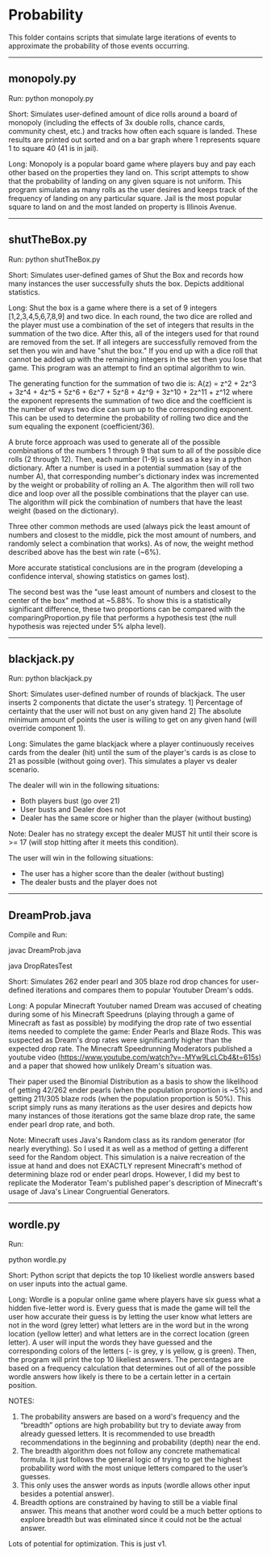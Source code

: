 Probability
=============================================

This folder contains scripts that simulate large iterations of events to approximate the probability of those events occurring.


-------------------------------------------
monopoly.py
-------------------------------------------
Run:
python monopoly.py

Short: Simulates user-defined amount of dice rolls around a board of monopoly (including the effects of 3x 
double rolls, chance cards, community chest, etc.) and tracks how often each square is landed.
These results are printed out sorted and on a bar graph where 1 represents square 1 to square 40 (41 is in 
jail).

Long: Monopoly is a popular board game where players buy and pay each other based on the properties they land on. 
This script attempts to show that the probability of landing on any given square is not uniform. This program 
simulates as many rolls as the user desires and keeps track of the frequency of landing on any particular 
square. Jail is the most popular square to land on and the most landed on property is Illinois Avenue. 

-------------------------------------------
shutTheBox.py
-------------------------------------------
Run:
python shutTheBox.py

Short: Simulates user-defined games of Shut the Box and records how many instances the user successfully shuts 
the box. Depicts additional statistics.

Long: Shut the box is a game where there is a set of 9 integers [1,2,3,4,5,6,7,8,9] and two dice. In each round, the 
two dice are rolled and the player must use a combination of the set of integers that results in the summation 
of the two dice. After this, all of the integers used for that round are removed from the set. If all integers 
are successfully removed from the set then you win and have "shut the box." If you end up with a dice roll that 
cannot be added up with the remaining integers in the set then you lose that game. 
This program was an attempt to find an optimal algorithm to win.

The generating function for the summation of two die is: A(z) = z^2 + 2z^3 + 3z^4 + 4z^5 + 5z^6 + 6z^7 + 5z^8 + 
4z^9 + 3z^10 + 2z^11 + z^12 where the exponent represents the summation of two dice and the coefficient is the 
number of ways two dice can sum up to the corresponding exponent. This can be used to determine the probability of 
rolling two dice and the sum equaling the exponent (coefficient/36). 

A brute force approach was used to generate all of the possible combinations of the numbers 1 through 9 
that sum to all of the possible dice rolls (2 through 12). Then, each number (1-9) is used as a key in a python 
dictionary. After a number is used in a potential summation (say of the number A), that corresponding number's
dictionary index was incremented by the weight or probability of rolling an A. The algorithm then will roll two 
dice and loop over all the possible combinations that the player can use. The algorithm will pick the combination 
of numbers that have the least weight (based on the dictionary).

Three other common methods are used (always pick the least amount of numbers and closest to the middle, pick the 
most amount of numbers, and randomly select a combination that works). As of now, the weight method described 
above has the best win rate (~6%). 

More accurate statistical conclusions are in the program (developing a confidence interval, showing statistics 
on games lost).

The second best was the "use least amount of numbers and closest to the center of the box" method at ~5.88%. To show 
this is a statistically significant difference, these two proportions can be compared with the  
comparingProportion.py file that performs a hypothesis test (the null hypothesis was rejected under 5% alpha level). 


-------------------------------------------
blackjack.py
-------------------------------------------
Run:
python blackjack.py

Short: Simulates user-defined number of rounds of blackjack. The user inserts 2 components that dictate the user's 
strategy. 1] Percentage of certainty that the user will not bust on any given hand 2] The absolute minimum 
amount of points the user is willing to get on any given hand (will override component 1).

Long: Simulates the game blackjack where a player continuously receives cards from the dealer (hit) until the sum 
of the player's cards is as close to 21 as possible (without going over). This simulates a player vs dealer 
scenario.

The dealer will win in the following situations:
- Both players bust (go over 21)
- User busts and Dealer does not
- Dealer has the same score or higher than the player (without busting)

Note: Dealer has no strategy except the dealer MUST hit until their score is >= 17 (will stop hitting after it 
meets this condition).

The user will win in the following situations:
- The user has a higher score than the dealer (without busting)
- The dealer busts and the player does not


-------------------------------------------
DreamProb.java
-------------------------------------------
Compile and Run:

javac DreamProb.java

java DropRatesTest

Short: Simulates 262 ender pearl and 305 blaze rod drop chances for user-defined iterations and compares them 
to popular Youtuber Dream's odds.

Long: A popular Minecraft Youtuber named Dream was accused of cheating during some of his Minecraft Speedruns
(playing through a game of Minecraft as fast as possible) by modifying the drop rate of two essential items 
needed to complete the game: Ender Pearls and Blaze Rods. This was suspected as Dream's drop rates were
significantly higher than the expected drop rate. The Minecraft Speedrunning Moderators published a youtube 
video (https://www.youtube.com/watch?v=-MYw9LcLCb4&t=615s) and a paper that showed how unlikely Dream's situation 
was.

Their paper used the Binomial Distribution as a basis to show the likelihood of getting 42/262 ender pearls 
(when the population proportion is ~5%) and getting 211/305 blaze rods (when the population proportion is 50%). 
This script simply runs as many iterations as the user desires and depicts how many instances of those 
iterations got the same blaze drop rate, the same ender pearl drop rate, and both.

Note: Minecraft uses Java's Random class as its random generator (for nearly everything). So I used it as well 
as a method of getting a different seed for the Random object. This simulation is a naive recreation of the 
issue at hand and does not EXACTLY represent Minecraft's method of determining blaze rod or ender pearl drops. 
However, I did my best to replicate the Moderator Team's published paper's description of Minecraft's usage of 
Java's Linear Congruential Generators.


-------------------------------------------
wordle.py
-------------------------------------------

Run:

python wordle.py

Short: Python script that depicts the top 10 likeliest wordle answers based on user inputs into the actual game.

Long: Wordle is a popular online game where players have six guess what a hidden five-letter word is. Every guess that is made the game will tell the user how accurate their guess is by letting the user know what letters are not in the word (grey letter) what letters are in the word but in the wrong location (yellow letter) and what letters are in the correct location (green letter). A user will input the words they have guessed and the corresponding colors of the letters (- is grey, y is yellow, g is green). Then, the program will print the top 10 likeliest answers. The percentages are based on a frequency calculation that determines out of all of the possible wordle answers how likely is there to be a certain letter in a certain position. 

NOTES: 
1. The probability answers are based on a word's frequency and the “breadth” options are high probability but try to deviate away from already guessed letters. It is recommended to use breadth recommendations in the beginning and probability (depth) near the end. 
2. The breadth algorithm does not follow any concrete mathematical formula. It just follows the general logic of trying to get the highest probability word with the most unique letters compared to the user’s guesses. 
3. This only uses the answer words as inputs (wordle allows other input besides a potential answer). 
4. Breadth options are constrained by having to still be a viable final answer. This means that another word could be a much better options to explore breadth but was eliminated since it could not be the actual answer.

Lots of potential for optimization. This is just v1.
